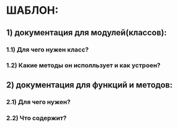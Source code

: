 # ШАБЛОН: 
## 1) документация для модулей(классов):
### 1.1) Для чего нужен класс?
### 1.2) Какие методы он исполльзует и как устроен?
## 2) документация для функций и методов:
###  2.1) Для чего нужен? 
###  2.2) Что содержит?
